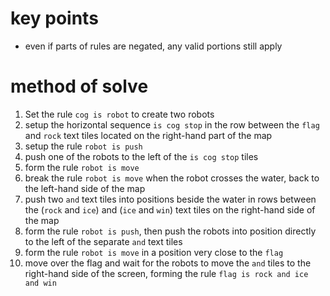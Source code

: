 # key points
* even if parts of rules are negated, any valid portions still apply
# method of solve
1) Set the rule `cog is robot` to create two robots
2) setup the horizontal sequence `is cog stop` in the row between the `flag` and `rock` text tiles located on the right-hand part of the map
3) setup the rule `robot is push`
4) push one of the robots to the left of the `is cog stop` tiles
5) form the rule `robot is move`
6) break the rule `robot is move` when the robot crosses the water, back to the left-hand side of the map
7) push two `and` text tiles into positions beside the water in rows between the (`rock` and `ice`) and (`ice` and `win`) text tiles on the right-hand side of the map
8) form the rule `robot is push`, then push the robots into position directly to the left of the separate `and` text tiles
9) form the rule `robot is move` in a position very close to the `flag`
10) move over the flag and wait for the robots to move the `and` tiles to the right-hand side of the screen, forming the rule `flag is rock and ice and win`
